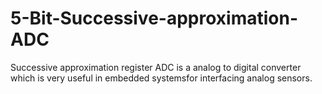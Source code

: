 # 5-Bit-Successive-approximation-ADC
Successive approximation register ADC is a analog to digital converter which is very useful in embedded systemsfor interfacing analog sensors.
